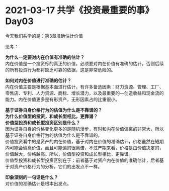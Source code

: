 # 2021-03-17 共学《投资最重要的事》 Day03 
今天我们共学的是：第3章准确估计价值

思考：

**为什么一定要对内在价值有准确的估计？**   
内在价值是一个投资标的真正的价值，必须要对内在价值有准确的估计，否则后续的所有投资行为都将缺乏可靠的依据，这是非常危险的。

**如何对内在价值进行准确的估计？**  
内在价值主要是根据基本面进行估计，有许多备选因素：财力资源、管理、工厂、零售店、专利、人力资源、商标、增长潜力，以及最重要的—创造收益和现金流的能力。内在价值更多是有形资产，无形因素占的比重很小。

**基于证券自身价格行为的估值为什么是不靠谱的？  
为什么价值型的投资，和成长型相比，更靠谱？  
价值型投资和成长型投资区别是什么？**  
因为证券自身的价格变化更多的是随机漫步，有时和内在价值偏离的非常大，所以基于证券自身价格行为的估值为什么是不靠谱的。  
价值投资看中的是资产的内在价值，基于对内在价值的准确估计，价格虽然在短期内可能会偏离价值，而且可能偏的很离谱，不过产期来看，价格是由价值决定的，价值越大，价格越高。所以，价值型投资和成长型相比，更靠谱。  
价值型投资和成长型投资区别在于：前者基于对资产内在价值的准确估计，后者基于对资产价格行为的分析，它们的出发点不一样。

**印象深刻的一句话是什么？**  
对价值的准确估计是根本出发点。

